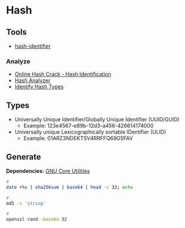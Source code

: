# Hash

## Tools

- [hash-identifier](/hash-identifier.md)

### Analyze

- [Online Hash Crack - Hash Identification](https://onlinehashcrack.com/hash-identification.php)
- [Hash Analyzer](https://tunnelsup.com/hash-analyzer/)
- [Identify Hash Types](https://hashes.com/en/tools/hash_identifier)

## Types

- Universally Unique Identifier/Globally Unique Identifier (UUID/GUID)
  - Example: 123e4567-e89b-12d3-a456-426614174000
- Universally unique Lexicographically sortable IDentifier (ULID)
  - Example: 01ARZ3NDEKTSV4RRFFQ69G5FAV

## Generate

**Dependencies:** [GNU Core Utilities](/gnu/coreutils.md)

```sh
#
date +%s | sha256sum | base64 | head -c 32; echo

#
md5 -s 'string'

#
openssl rand -base64 32
```
